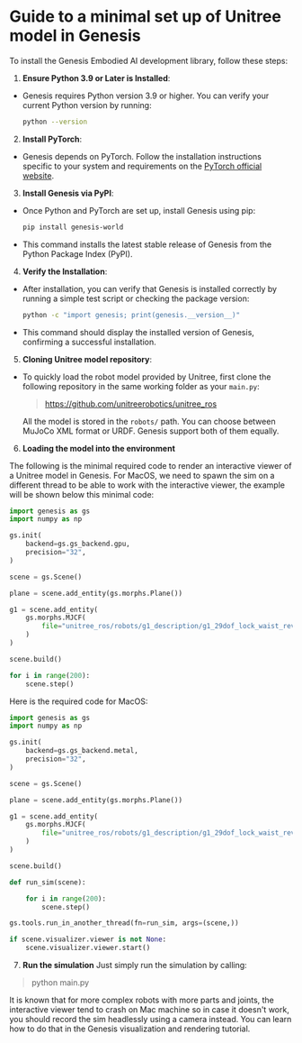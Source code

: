 # Guide to a minimal set up of Unitree model in Genesis

To install the Genesis Embodied AI development library, follow these steps:

1. **Ensure Python 3.9 or Later is Installed**:
- Genesis requires Python version 3.9 or higher. You can verify your current Python version by running:
     ```bash
     python --version
     ```

2. **Install PyTorch**:
- Genesis depends on PyTorch. Follow the installation instructions specific to your system and requirements on the [PyTorch official website](https://pytorch.org/get-started/locally/).

3. **Install Genesis via PyPI**:
- Once Python and PyTorch are set up, install Genesis using pip:
     ```bash
     pip install genesis-world
     ```
- This command installs the latest stable release of Genesis from the Python Package Index (PyPI).

4. **Verify the Installation**:
- After installation, you can verify that Genesis is installed correctly by running a simple test script or checking the package version:
     ```bash
     python -c "import genesis; print(genesis.__version__)"
     ```
- This command should display the installed version of Genesis, confirming a successful installation.

5. **Cloning Unitree model repository**:
- To quickly load the robot model provided by Unitree, first clone the following repository in the same working folder as your `main.py`:
    > https://github.com/unitreerobotics/unitree_ros

    All the model is stored in the `robots/` path. You can choose between MuJoCo XML format or URDF. Genesis support both of them equally. 

6. **Loading the model into the environment**

The following is the minimal required code to render an interactive viewer of a Unitree model in Genesis. For MacOS, we need to spawn the sim on a different thread to be able to work with the interactive viewer, the example will be shown below this minimal code:

```python
import genesis as gs
import numpy as np

gs.init(
    backend=gs.gs_backend.gpu,
    precision="32",
)

scene = gs.Scene()

plane = scene.add_entity(gs.morphs.Plane())

g1 = scene.add_entity(
    gs.morphs.MJCF(
        file="unitree_ros/robots/g1_description/g1_29dof_lock_waist_rev_1_0.xml",
    )
)

scene.build()

for i in range(200):
    scene.step()
```

Here is the required code for MacOS:

```python
import genesis as gs
import numpy as np

gs.init(
    backend=gs.gs_backend.metal,
    precision="32",
)

scene = gs.Scene()

plane = scene.add_entity(gs.morphs.Plane())

g1 = scene.add_entity(
    gs.morphs.MJCF(
        file="unitree_ros/robots/g1_description/g1_29dof_lock_waist_rev_1_0.xml",
    )
)

scene.build()

def run_sim(scene):

    for i in range(200):
        scene.step()

gs.tools.run_in_another_thread(fn=run_sim, args=(scene,))

if scene.visualizer.viewer is not None:
    scene.visualizer.viewer.start()
```

7. **Run the simulation**
Just simply run the simulation by calling:

> python main.py

It is known that for more complex robots with more parts and joints, the interactive viewer tend to crash on Mac machine so in case it doesn't work, you should record the sim headlessly using a camera instead. You can learn how to do that in the Genesis visualization and rendering tutorial.
